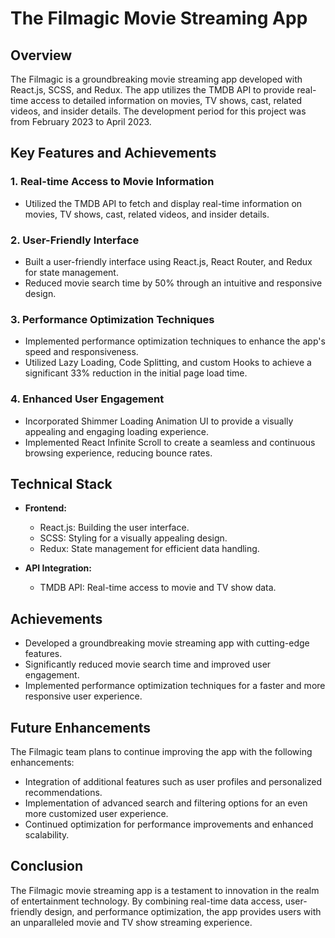 # The Filmagic Movie Streaming App

## Overview
The Filmagic is a groundbreaking movie streaming app developed with React.js, SCSS, and Redux. The app utilizes the TMDB API to provide real-time access to detailed information on movies, TV shows, cast, related videos, and insider details. The development period for this project was from February 2023 to April 2023.

## Key Features and Achievements

### 1. Real-time Access to Movie Information
- Utilized the TMDB API to fetch and display real-time information on movies, TV shows, cast, related videos, and insider details.

### 2. User-Friendly Interface
- Built a user-friendly interface using React.js, React Router, and Redux for state management.
- Reduced movie search time by 50% through an intuitive and responsive design.

### 3. Performance Optimization Techniques
- Implemented performance optimization techniques to enhance the app's speed and responsiveness.
- Utilized Lazy Loading, Code Splitting, and custom Hooks to achieve a significant 33% reduction in the initial page load time.

### 4. Enhanced User Engagement
- Incorporated Shimmer Loading Animation UI to provide a visually appealing and engaging loading experience.
- Implemented React Infinite Scroll to create a seamless and continuous browsing experience, reducing bounce rates.

## Technical Stack

- **Frontend:**
  - React.js: Building the user interface.
  - SCSS: Styling for a visually appealing design.
  - Redux: State management for efficient data handling.

- **API Integration:**
  - TMDB API: Real-time access to movie and TV show data.

## Achievements
- Developed a groundbreaking movie streaming app with cutting-edge features.
- Significantly reduced movie search time and improved user engagement.
- Implemented performance optimization techniques for a faster and more responsive user experience.

## Future Enhancements
The Filmagic team plans to continue improving the app with the following enhancements:
- Integration of additional features such as user profiles and personalized recommendations.
- Implementation of advanced search and filtering options for an even more customized user experience.
- Continued optimization for performance improvements and enhanced scalability.

## Conclusion
The Filmagic movie streaming app is a testament to innovation in the realm of entertainment technology. By combining real-time data access, user-friendly design, and performance optimization, the app provides users with an unparalleled movie and TV show streaming experience.

